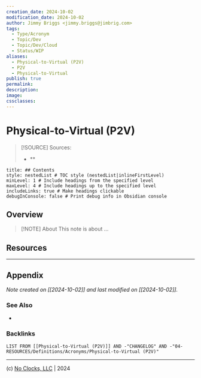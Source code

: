 ```yaml
---
creation_date: 2024-10-02
modification_date: 2024-10-02
author: Jimmy Briggs <jimmy.briggs@jimbrig.com>
tags:
  - Type/Acronym
  - Topic/Dev
  - Topic/Dev/Cloud
  - Status/WIP
aliases:
  - Physical-to-Virtual (P2V)
  - P2V
  - Physical-to-Virtual
publish: true
permalink:
description:
image:
cssclasses:
---
```


# Physical-to-Virtual (P2V)

> [!SOURCE] Sources:
> - **

```table-of-contents
title: ## Contents 
style: nestedList # TOC style (nestedList|inlineFirstLevel)
minLevel: 1 # Include headings from the specified level
maxLevel: 4 # Include headings up to the specified level
includeLinks: true # Make headings clickable
debugInConsole: false # Print debug info in Obsidian console
```

## Overview

> [!NOTE] About
> This note is about ...

## Resources

***

## Appendix

*Note created on [[2024-10-02]] and last modified on [[2024-10-02]].*

### See Also

- 

### Backlinks

```dataview
LIST FROM [[Physical-to-Virtual (P2V)]] AND -"CHANGELOG" AND -"04-RESOURCES/Definitions/Acronyms/Physical-to-Virtual (P2V)"
```

***

(c) [No Clocks, LLC](https://github.com/noclocks) | 2024


